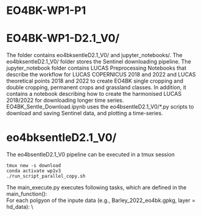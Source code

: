 # EO4BK-WP1-P1

# EO4BK-WP1-D2.1_V0/ 
The folder contains eo4bksentleD2.1_V0/ and jupyter_notebooks/. The eo4bksentleD2.1_V0/ folder stores the Sentinel downloading pipeline. The jupyter_notebook folder contains LUCAS Preprocessing Notebooks that describe the workflow for LUCAS COPERNICUS 2018 and 2022 and LUCAS theoretical points 2018 and 2022 to create EO4BK single cropping and double cropping, permanent crops and grassland classes. In addition, it contains a notebook describing how to create the harmonised LUCAS 2018/2022 for downloading longer time series. EO4BK_Sentle_Download.ipynb uses the eo4bsentleD2.1_V0/*.py scripts to download and saving Sentinel data, and plotting a time-series. 

# eo4bksentleD2.1_V0/

The eo4bsentleD2.1_V0 pipeline can be executed in a tmux session 

```
tmux new -s download
conda activate wp1v3
./run_script_parallel_copy.sh
```
The main_execute.py executes following tasks, which are defined in the main_function(): \
For each polgyon of the inpute data  (e.g., Barley_2022_eo4bk.gpkg, layer = hd_data): \


